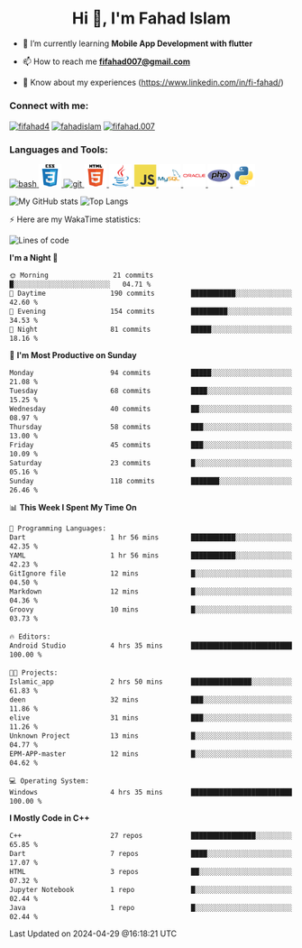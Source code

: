 <h1 align="center">Hi 👋, I'm Fahad Islam</h1>


- 🌱 I’m currently learning **Mobile App Development with flutter**

- 📫 How to reach me **fifahad007@gmail.com**

- 📄 Know about my experiences (https://www.linkedin.com/in/fi-fahad/)

<h3 align="left">Connect with me:</h3>
<p align="left">
<a href="https://twitter.com/fifahad4" target="blank"><img align="center" src="https://raw.githubusercontent.com/rahuldkjain/github-profile-readme-generator/master/src/images/icons/Social/twitter.svg" alt="fifahad4" height="30" width="40" /></a>
<a href="https://www.linkedin.com/in/fi-fahad/" target="blank"><img align="center" src="https://raw.githubusercontent.com/rahuldkjain/github-profile-readme-generator/master/src/images/icons/Social/linked-in-alt.svg" alt="fahadislam" height="30" width="40" /></a>
<a href="https://fb.com/fifahad.007" target="blank"><img align="center" src="https://raw.githubusercontent.com/rahuldkjain/github-profile-readme-generator/master/src/images/icons/Social/facebook.svg" alt="fifahad.007" height="30" width="40" /></a>
</p>

<h3 align="left">Languages and Tools:</h3>
<p align="left"> <a href="https://www.gnu.org/software/bash/" target="_blank" rel="noreferrer"> <img src="https://www.vectorlogo.zone/logos/gnu_bash/gnu_bash-icon.svg" alt="bash" width="40" height="40"/> </a> <a href="https://www.w3schools.com/css/" target="_blank" rel="noreferrer"> <img src="https://raw.githubusercontent.com/devicons/devicon/master/icons/css3/css3-original-wordmark.svg" alt="css3" width="40" height="40"/> </a> <a href="https://git-scm.com/" target="_blank" rel="noreferrer"> <img src="https://www.vectorlogo.zone/logos/git-scm/git-scm-icon.svg" alt="git" width="40" height="40"/> </a> <a href="https://www.w3.org/html/" target="_blank" rel="noreferrer"> <img src="https://raw.githubusercontent.com/devicons/devicon/master/icons/html5/html5-original-wordmark.svg" alt="html5" width="40" height="40"/> </a> <a href="https://www.java.com" target="_blank" rel="noreferrer"> <img src="https://raw.githubusercontent.com/devicons/devicon/master/icons/java/java-original.svg" alt="java" width="40" height="40"/> </a> <a href="https://developer.mozilla.org/en-US/docs/Web/JavaScript" target="_blank" rel="noreferrer"> <img src="https://raw.githubusercontent.com/devicons/devicon/master/icons/javascript/javascript-original.svg" alt="javascript" width="40" height="40"/> </a> <a href="https://www.mysql.com/" target="_blank" rel="noreferrer"> <img src="https://raw.githubusercontent.com/devicons/devicon/master/icons/mysql/mysql-original-wordmark.svg" alt="mysql" width="40" height="40"/> </a> <a href="https://www.oracle.com/" target="_blank" rel="noreferrer"> <img src="https://raw.githubusercontent.com/devicons/devicon/master/icons/oracle/oracle-original.svg" alt="oracle" width="40" height="40"/> </a> <a href="https://www.php.net" target="_blank" rel="noreferrer"> <img src="https://raw.githubusercontent.com/devicons/devicon/master/icons/php/php-original.svg" alt="php" width="40" height="40"/> </a> <a href="https://www.python.org" target="_blank" rel="noreferrer"> <img src="https://raw.githubusercontent.com/devicons/devicon/master/icons/python/python-original.svg" alt="python" width="40" height="40"/> </a> </p>

![My GitHub stats](https://github-readme-stats.vercel.app/api?username=Fahaddada47&show_icons=true&theme=radical)
![Top Langs](https://github-readme-stats.vercel.app/api/top-langs/?username=Fahaddada47&layout=donut)


⚡ Here are my WakaTime statistics:

<!--START_SECTION:waka-->
![Lines of code](https://img.shields.io/badge/From%20Hello%20World%20I%27ve%20Written-473.4%20thousand%20lines%20of%20code-blue)

**I'm a Night 🦉** 

```text
🌞 Morning                21 commits          █░░░░░░░░░░░░░░░░░░░░░░░░   04.71 % 
🌆 Daytime                190 commits         ███████████░░░░░░░░░░░░░░   42.60 % 
🌃 Evening                154 commits         █████████░░░░░░░░░░░░░░░░   34.53 % 
🌙 Night                  81 commits          █████░░░░░░░░░░░░░░░░░░░░   18.16 % 
```
📅 **I'm Most Productive on Sunday** 

```text
Monday                   94 commits          █████░░░░░░░░░░░░░░░░░░░░   21.08 % 
Tuesday                  68 commits          ████░░░░░░░░░░░░░░░░░░░░░   15.25 % 
Wednesday                40 commits          ██░░░░░░░░░░░░░░░░░░░░░░░   08.97 % 
Thursday                 58 commits          ███░░░░░░░░░░░░░░░░░░░░░░   13.00 % 
Friday                   45 commits          ███░░░░░░░░░░░░░░░░░░░░░░   10.09 % 
Saturday                 23 commits          █░░░░░░░░░░░░░░░░░░░░░░░░   05.16 % 
Sunday                   118 commits         ███████░░░░░░░░░░░░░░░░░░   26.46 % 
```


📊 **This Week I Spent My Time On** 

```text
💬 Programming Languages: 
Dart                     1 hr 56 mins        ███████████░░░░░░░░░░░░░░   42.35 % 
YAML                     1 hr 56 mins        ███████████░░░░░░░░░░░░░░   42.23 % 
GitIgnore file           12 mins             █░░░░░░░░░░░░░░░░░░░░░░░░   04.50 % 
Markdown                 12 mins             █░░░░░░░░░░░░░░░░░░░░░░░░   04.36 % 
Groovy                   10 mins             █░░░░░░░░░░░░░░░░░░░░░░░░   03.73 % 

🔥 Editors: 
Android Studio           4 hrs 35 mins       █████████████████████████   100.00 % 

🐱‍💻 Projects: 
Islamic_app              2 hrs 50 mins       ███████████████░░░░░░░░░░   61.83 % 
deen                     32 mins             ███░░░░░░░░░░░░░░░░░░░░░░   11.86 % 
elive                    31 mins             ███░░░░░░░░░░░░░░░░░░░░░░   11.26 % 
Unknown Project          13 mins             █░░░░░░░░░░░░░░░░░░░░░░░░   04.77 % 
EPM-APP-master           12 mins             █░░░░░░░░░░░░░░░░░░░░░░░░   04.62 % 

💻 Operating System: 
Windows                  4 hrs 35 mins       █████████████████████████   100.00 % 
```

**I Mostly Code in C++** 

```text
C++                      27 repos            ████████████████░░░░░░░░░   65.85 % 
Dart                     7 repos             ████░░░░░░░░░░░░░░░░░░░░░   17.07 % 
HTML                     3 repos             ██░░░░░░░░░░░░░░░░░░░░░░░   07.32 % 
Jupyter Notebook         1 repo              █░░░░░░░░░░░░░░░░░░░░░░░░   02.44 % 
Java                     1 repo              █░░░░░░░░░░░░░░░░░░░░░░░░   02.44 % 
```




 Last Updated on 2024-04-29 @16:18:21 UTC
<!--END_SECTION:waka-->
